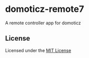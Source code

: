 domoticz-remote7
================

A remote controller app for domoticz

License
-------
Licensed under the [MIT License](./LICENSE)